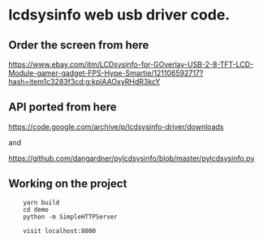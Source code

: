 # lcdsysinfo web usb driver code.


## Order the screen from here
https://www.ebay.com/itm/LCDsysinfo-for-GOverlay-USB-2-8-TFT-LCD-Module-gamer-gadget-FPS-Hype-Smartie/121106592717?hash=item1c3283f3cd:g:kpIAAOxyRHdR3kcY

## API ported from here

https://code.google.com/archive/p/lcdsysinfo-driver/downloads

and

https://github.com/dangardner/pylcdsysinfo/blob/master/pylcdsysinfo.py

## Working on the project

        yarn build
        cd demo
        python -m SimpleHTTPServer

        visit localhost:8000
